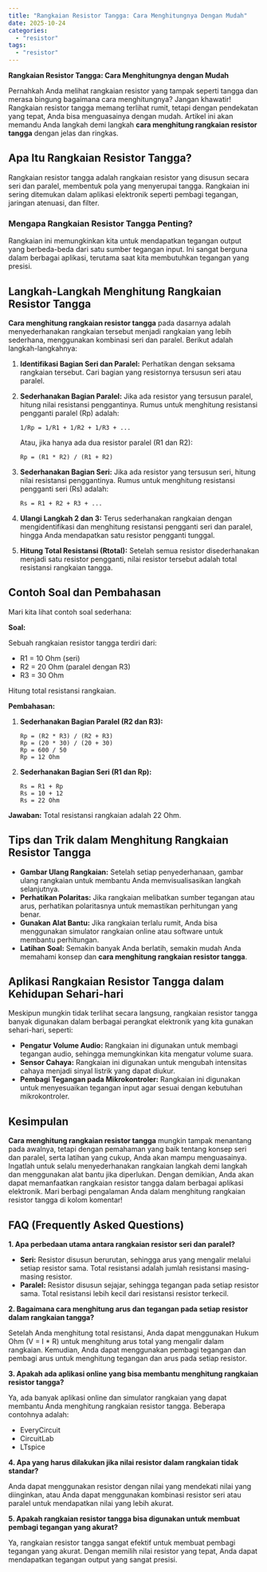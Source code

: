 ```yaml
---
title: "Rangkaian Resistor Tangga: Cara Menghitungnya Dengan Mudah"
date: 2025-10-24
categories: 
  - "resistor"
tags: 
  - "resistor"
---
```


**Rangkaian Resistor Tangga: Cara Menghitungnya dengan Mudah**

Pernahkah Anda melihat rangkaian resistor yang tampak seperti tangga dan merasa bingung bagaimana cara menghitungnya? Jangan khawatir! Rangkaian resistor tangga memang terlihat rumit, tetapi dengan pendekatan yang tepat, Anda bisa menguasainya dengan mudah. Artikel ini akan memandu Anda langkah demi langkah **cara menghitung rangkaian resistor tangga** dengan jelas dan ringkas.

## Apa Itu Rangkaian Resistor Tangga?

Rangkaian resistor tangga adalah rangkaian resistor yang disusun secara seri dan paralel, membentuk pola yang menyerupai tangga. Rangkaian ini sering ditemukan dalam aplikasi elektronik seperti pembagi tegangan, jaringan atenuasi, dan filter.

### Mengapa Rangkaian Resistor Tangga Penting?

Rangkaian ini memungkinkan kita untuk mendapatkan tegangan output yang berbeda-beda dari satu sumber tegangan input. Ini sangat berguna dalam berbagai aplikasi, terutama saat kita membutuhkan tegangan yang presisi.

## Langkah-Langkah Menghitung Rangkaian Resistor Tangga

**Cara menghitung rangkaian resistor tangga** pada dasarnya adalah menyederhanakan rangkaian tersebut menjadi rangkaian yang lebih sederhana, menggunakan kombinasi seri dan paralel. Berikut adalah langkah-langkahnya:

1. **Identifikasi Bagian Seri dan Paralel:** Perhatikan dengan seksama rangkaian tersebut. Cari bagian yang resistornya tersusun seri atau paralel.
    
2. **Sederhanakan Bagian Paralel:** Jika ada resistor yang tersusun paralel, hitung nilai resistansi penggantinya. Rumus untuk menghitung resistansi pengganti paralel (Rp) adalah:
    
    ```
    1/Rp = 1/R1 + 1/R2 + 1/R3 + ...
    ```
    
    Atau, jika hanya ada dua resistor paralel (R1 dan R2):
    
    ```
    Rp = (R1 * R2) / (R1 + R2)
    ```
    
3. **Sederhanakan Bagian Seri:** Jika ada resistor yang tersusun seri, hitung nilai resistansi penggantinya. Rumus untuk menghitung resistansi pengganti seri (Rs) adalah:
    
    ```
    Rs = R1 + R2 + R3 + ...
    ```
    
4. **Ulangi Langkah 2 dan 3:** Terus sederhanakan rangkaian dengan mengidentifikasi dan menghitung resistansi pengganti seri dan paralel, hingga Anda mendapatkan satu resistor pengganti tunggal.
    
5. **Hitung Total Resistansi (Rtotal):** Setelah semua resistor disederhanakan menjadi satu resistor pengganti, nilai resistor tersebut adalah total resistansi rangkaian tangga.
    

## Contoh Soal dan Pembahasan

Mari kita lihat contoh soal sederhana:

**Soal:**

Sebuah rangkaian resistor tangga terdiri dari:

- R1 = 10 Ohm (seri)
- R2 = 20 Ohm (paralel dengan R3)
- R3 = 30 Ohm

Hitung total resistansi rangkaian.

**Pembahasan:**

1. **Sederhanakan Bagian Paralel (R2 dan R3):**
    
    ```
    Rp = (R2 * R3) / (R2 + R3)
    Rp = (20 * 30) / (20 + 30)
    Rp = 600 / 50
    Rp = 12 Ohm
    ```
    
2. **Sederhanakan Bagian Seri (R1 dan Rp):**
    
    ```
    Rs = R1 + Rp
    Rs = 10 + 12
    Rs = 22 Ohm
    ```
    

**Jawaban:** Total resistansi rangkaian adalah 22 Ohm.

## Tips dan Trik dalam Menghitung Rangkaian Resistor Tangga

- **Gambar Ulang Rangkaian:** Setelah setiap penyederhanaan, gambar ulang rangkaian untuk membantu Anda memvisualisasikan langkah selanjutnya.
- **Perhatikan Polaritas:** Jika rangkaian melibatkan sumber tegangan atau arus, perhatikan polaritasnya untuk memastikan perhitungan yang benar.
- **Gunakan Alat Bantu:** Jika rangkaian terlalu rumit, Anda bisa menggunakan simulator rangkaian online atau software untuk membantu perhitungan.
- **Latihan Soal:** Semakin banyak Anda berlatih, semakin mudah Anda memahami konsep dan **cara menghitung rangkaian resistor tangga**.

## Aplikasi Rangkaian Resistor Tangga dalam Kehidupan Sehari-hari

Meskipun mungkin tidak terlihat secara langsung, rangkaian resistor tangga banyak digunakan dalam berbagai perangkat elektronik yang kita gunakan sehari-hari, seperti:

- **Pengatur Volume Audio:** Rangkaian ini digunakan untuk membagi tegangan audio, sehingga memungkinkan kita mengatur volume suara.
- **Sensor Cahaya:** Rangkaian ini digunakan untuk mengubah intensitas cahaya menjadi sinyal listrik yang dapat diukur.
- **Pembagi Tegangan pada Mikrokontroler:** Rangkaian ini digunakan untuk menyesuaikan tegangan input agar sesuai dengan kebutuhan mikrokontroler.

## Kesimpulan

**Cara menghitung rangkaian resistor tangga** mungkin tampak menantang pada awalnya, tetapi dengan pemahaman yang baik tentang konsep seri dan paralel, serta latihan yang cukup, Anda akan mampu menguasainya. Ingatlah untuk selalu menyederhanakan rangkaian langkah demi langkah dan menggunakan alat bantu jika diperlukan. Dengan demikian, Anda akan dapat memanfaatkan rangkaian resistor tangga dalam berbagai aplikasi elektronik. Mari berbagi pengalaman Anda dalam menghitung rangkaian resistor tangga di kolom komentar!

## FAQ (Frequently Asked Questions)

**1\. Apa perbedaan utama antara rangkaian resistor seri dan paralel?**

- **Seri:** Resistor disusun berurutan, sehingga arus yang mengalir melalui setiap resistor sama. Total resistansi adalah jumlah resistansi masing-masing resistor.
- **Paralel:** Resistor disusun sejajar, sehingga tegangan pada setiap resistor sama. Total resistansi lebih kecil dari resistansi resistor terkecil.

**2\. Bagaimana cara menghitung arus dan tegangan pada setiap resistor dalam rangkaian tangga?**

Setelah Anda menghitung total resistansi, Anda dapat menggunakan Hukum Ohm (V = I \* R) untuk menghitung arus total yang mengalir dalam rangkaian. Kemudian, Anda dapat menggunakan pembagi tegangan dan pembagi arus untuk menghitung tegangan dan arus pada setiap resistor.

**3\. Apakah ada aplikasi online yang bisa membantu menghitung rangkaian resistor tangga?**

Ya, ada banyak aplikasi online dan simulator rangkaian yang dapat membantu Anda menghitung rangkaian resistor tangga. Beberapa contohnya adalah:

- EveryCircuit
- CircuitLab
- LTspice

**4\. Apa yang harus dilakukan jika nilai resistor dalam rangkaian tidak standar?**

Anda dapat menggunakan resistor dengan nilai yang mendekati nilai yang diinginkan, atau Anda dapat menggunakan kombinasi resistor seri atau paralel untuk mendapatkan nilai yang lebih akurat.

**5\. Apakah rangkaian resistor tangga bisa digunakan untuk membuat pembagi tegangan yang akurat?**

Ya, rangkaian resistor tangga sangat efektif untuk membuat pembagi tegangan yang akurat. Dengan memilih nilai resistor yang tepat, Anda dapat mendapatkan tegangan output yang sangat presisi.
